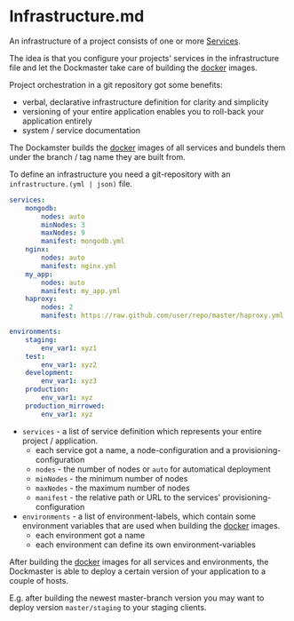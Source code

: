 # Infrastructure.md

An infrastructure of a project consists of one or more [Services](service.md).

The idea is that you configure your projects' services in the infrastructure file and
let the Dockmaster take care of building the [docker](http://www.docker.io/) images.

Project orchestration in a git repository got some benefits:
- verbal, declarative infrastructure definition for clarity and simplicity
- versioning of your entire application enables you to roll-back your application entirely
- system / service documentation

The Dockamster builds the [docker](http://www.docker.io/) images of all services and bundels them
under the branch / tag name they are built from.

To define an infrastructure you need a git-repository with an ``infrastructure.(yml | json)``
file.

```yaml
services:
    mongodb:
        nodes: auto
        minNodes: 3
        maxNodes: 9
        manifest: mongodb.yml
    nginx:
        nodes: auto
        manifest: nginx.yml
    my_app:
        nodes: auto
        manifest: my_app.yml
    haproxy:
        nodes: 2
        manifest: https://raw.github.com/user/repo/master/haproxy.yml

environments:
    staging:
        env_var1: xyz1
    test:
        env_var1: xyz2
    development:
        env_var1: xyz3
    production:
        env_var1: xyz
    production_mirrowed:
        env_var1: xyz

```

- ``services`` - a list of service definition which represents your entire project / application.
    - each service got a name, a node-configuration and a provisioning-configuration
    - ``nodes`` - the number of nodes or `auto` for automatical deployment
    - ``minNodes`` - the minimum number of nodes
    - ``maxNodes`` - the maximum number of nodes
    - ``manifest`` - the relative path or URL to the services' provisioning-configuration
- ``environments`` - a list of environment-labels, which contain some environment variables
    that are used when building the [docker](http://www.docker.io/) images.
    - each environment got a name
    - each environment can define its own environment-variables

After building the [docker](http://www.docker.io/) images for all services and environments,
the Dockmaster is able to deploy a certain version of your application to a couple of hosts.

E.g. after building the newest master-branch version you may want
to deploy version ``master/staging`` to your staging clients.
